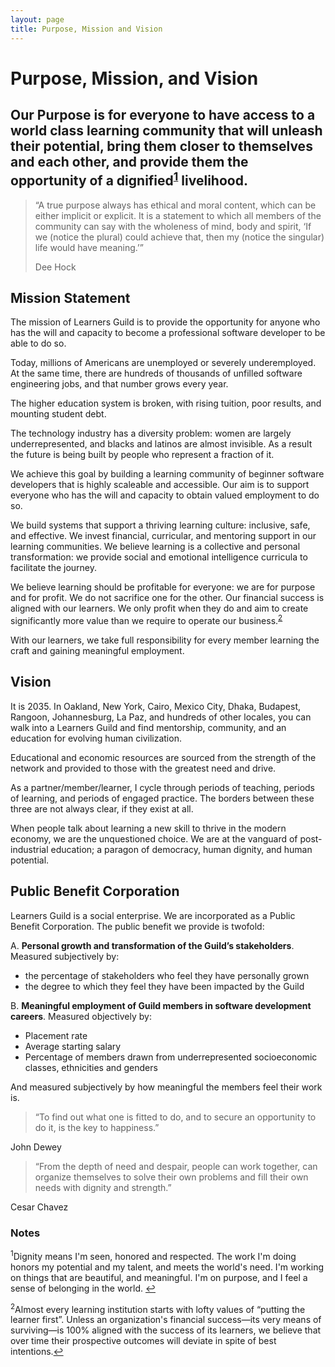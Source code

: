 ```yaml
---
layout: page
title: Purpose, Mission and Vision
---
```


# Purpose, Mission, and Vision

## Our Purpose is for everyone to have access to a world class learning community that will unleash their potential, bring them closer to themselves and each other, and provide them the opportunity of a dignified<sup name="a1">[1](#f1)</sup> livelihood.

> “A true purpose always has ethical and moral content, which can be either implicit or explicit. It is a statement to which all members of the community can say with the wholeness of mind, body and spirit, ‘If we (notice the plural) could achieve that, then my (notice the singular) life would have meaning.’” <footer>Dee Hock</footer>

## Mission Statement

The mission of Learners Guild is to provide the opportunity for anyone who has the will and capacity to become a professional software developer to be able to do so.

Today, millions of Americans are unemployed or severely underemployed. At the same time, there are hundreds of thousands of unfilled software engineering jobs, and that number grows every year.

The higher education system is broken, with rising tuition, poor results, and mounting student debt.

The technology industry has a diversity problem: women are largely underrepresented, and blacks and latinos are almost invisible. As a result the future is being built by people who represent a fraction of it.

We achieve this goal by building a learning community of beginner software developers that is highly scaleable and accessible. Our aim is to support everyone who has the will and capacity to obtain valued employment to do so.

We build systems that support a thriving learning culture: inclusive, safe, and effective. We invest financial, curricular, and mentoring support in our learning communities. We believe learning is a collective and personal transformation: we provide social and emotional intelligence curricula to facilitate the journey.

We believe learning should be profitable for everyone: we are for purpose and for profit. We do not sacrifice one for the other. Our financial success is aligned with our learners. We only profit when they do and aim to create significantly more value than we require to operate our business.<sup name="a2">[2](#f2)</sup>

With our learners, we take full responsibility for every member learning the craft and gaining meaningful employment.

## Vision

It is 2035. In Oakland, New York, Cairo, Mexico City, Dhaka, Budapest, Rangoon, Johannesburg, La Paz, and hundreds of other locales, you can walk into a Learners Guild and find mentorship, community, and an education for evolving human civilization.

Educational and economic resources are sourced from the strength of the network and provided to those with the greatest need and drive.

As a partner/member/learner, I cycle through periods of teaching, periods of learning, and periods of engaged practice. The borders between these three are not always clear, if they exist at all.

When people talk about learning a new skill to thrive in the modern economy, we are the unquestioned choice. We are at the vanguard of post-industrial education; a paragon of democracy, human dignity, and human potential.

## Public Benefit Corporation

Learners Guild is a social enterprise. We are incorporated as a Public Benefit Corporation. The public benefit we provide is twofold:

A. **Personal growth and transformation of the Guild’s stakeholders**. Measured subjectively by:
  * the percentage of stakeholders who feel they have personally grown
  * the degree to which they feel they have been impacted by the Guild

B. **Meaningful employment of Guild members in software development careers**. Measured objectively by:
  * Placement rate
  * Average starting salary
  * Percentage of members drawn from underrepresented socioeconomic classes, ethnicities and genders

  And measured subjectively by how meaningful the members feel their work is.

> “To find out what one is fitted to do, and to secure an opportunity to do it, is the key to happiness.”
<footer>John Dewey</footer>

> “From the depth of need and despair, people can work together, can organize themselves to solve their own problems and fill their own needs with dignity and strength.”
<footer>Cesar Chavez</footer>

### Notes

<sup name="f1">1</sup>Dignity means I'm seen, honored and respected. The work I'm doing honors my potential and my talent, and meets the world's need. I'm working on things that are beautiful, and meaningful. I'm on purpose, and I feel a sense of belonging in the world. [↩](#a1)

<sup name="f2">2</sup>Almost every learning institution starts with lofty values of “putting the learner first”. Unless an organization's financial success—its very means of surviving—is 100% aligned with the success of its learners, we believe that over time their prospective outcomes will deviate in spite of best intentions.[↩](#a2)
